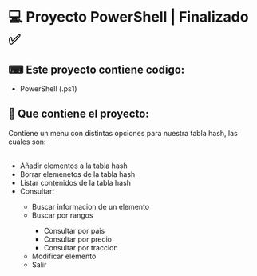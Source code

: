 <h1>💻 Proyecto PowerShell  |   Finalizado ✅ </h1>

<h2>⌨ Este proyecto contiene codigo:</h2>
<ul>
  <li>PowerShell (.ps1)</li>
</ul>
<h2>📂 Que contiene el proyecto:</h2>
Contiene un menu con distintas opciones para nuestra tabla hash, las cuales son: 
<br>
<br>
<ul>
  <li>Añadir elementos a la tabla hash </li>
  <li>Borrar elemenetos de la tabla hash</li>
  <li>Listar contenidos de la tabla hash</li>
  <li>Consultar:</li>
  <ul>
  		<li>Buscar informacion de un elemento</li>
      <li>Buscar por rangos</li>
  		  <ul>
        <li>Consultar por pais</li>
        <li>Consultar por precio</li>
        <li>Consultar por traccion</li>
  	    </ul>
    <li>Modificar elemento</li>
    <li>Salir</li>
</ul>


